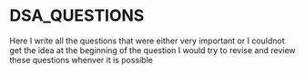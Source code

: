 # DSA_QUESTIONS
 
Here I write all the questions that were either very important or I couldnot get the idea at the beginning of the question
I would try to revise and review these questions whenver it is possible
